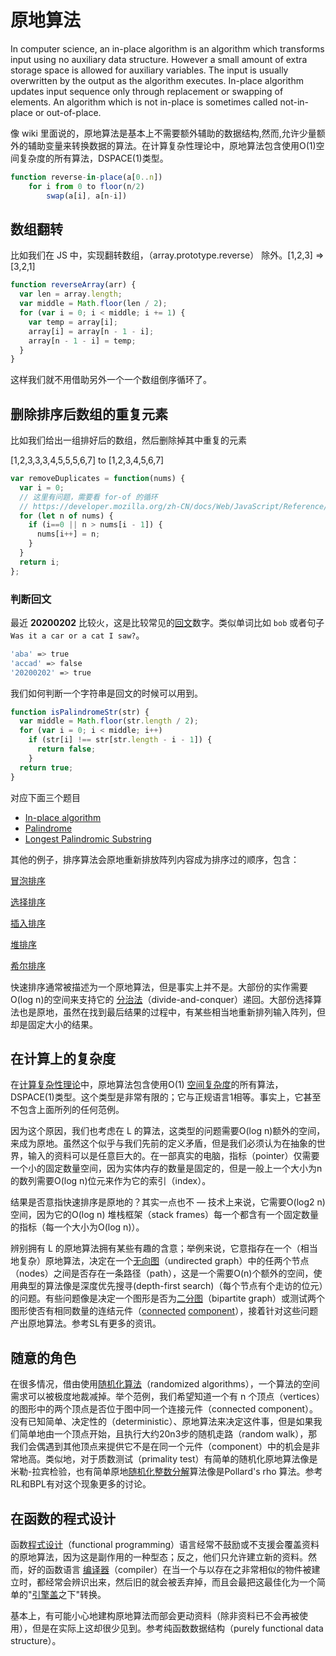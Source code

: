 # 原地算法


In computer science, an in-place algorithm is an algorithm which transforms input using no auxiliary data structure. However a small amount of extra storage space is allowed for auxiliary variables. The input is usually overwritten by the output as the algorithm executes. In-place algorithm updates input sequence only through replacement or swapping of elements. An algorithm which is not in-place is sometimes called not-in-place or out-of-place.

像 wiki 里面说的，原地算法是基本上不需要额外辅助的数据结构,然而,允许少量额外的辅助变量来转换数据的算法。在计算复杂性理论中，原地算法包含使用O(1)空间复杂度的所有算法，DSPACE(1)类型。

```js
function reverse-in-place(a[0..n])
	for i from 0 to floor(n/2)
		swap(a[i], a[n-i])
```

## 数组翻转

比如我们在 JS 中，实现翻转数组，（array.prototype.reverse） 除外。[1,2,3] => [3,2,1]

```js
function reverseArray(arr) {
  var len = array.length;
  var middle = Math.floor(len / 2);
  for (var i = 0; i < middle; i += 1) {
    var temp = array[i];
    array[i] = array[n - 1 - i];
    array[n - 1 - i] = temp;
  }
}
```

这样我们就不用借助另外一个一个数组倒序循环了。

## 删除排序后数组的重复元素

比如我们给出一组排好后的数组，然后删除掉其中重复的元素

[1,2,3,3,3,4,5,5,5,6,7] to [1,2,3,4,5,6,7]

```js
var removeDuplicates = function(nums) {
  var i = 0;
  // 这里有问题，需要看 for-of 的循环
  // https://developer.mozilla.org/zh-CN/docs/Web/JavaScript/Reference/Statements/for...of
  for (let n of nums) {
    if (i==0 || n > nums[i - 1]) {
      nums[i++] = n;
    }
  }
  return i;
};
```

### 判断回文

最近 **20200202** 比较火，这是比较常见的[回文](https://en.wikipedia.org/wiki/Palindrome)数字。类似单词比如 `bob` 或者句子 `Was it a car or a cat I saw?`。

```bash
'aba' => true
'accad' => false
'20200202' => true
```

我们如何判断一个字符串是回文的时候可以用到。

```js
function isPalindromeStr(str) {
  var middle = Math.floor(str.length / 2);
  for (var i = 0; i < middle; i++)
    if (str[i] !== str[str.length - i - 1]) {
      return false;
    }
  return true;
} 
```

对应下面三个题目

- [In-place algorithm](https://en.wikipedia.org/wiki/In-place_algorithm)
- [Palindrome](https://en.wikipedia.org/wiki/Palindrome)
- [Longest Palindromic Substring](https://leetcode.com/problems/longest-palindromic-substring/)



其他的例子，排序算法会原地重新排放阵列内容成为排序过的顺序，包含：

[冒泡排序](https://baike.sogou.com/lemma/ShowInnerLink.htm?lemmaId=111984)

[选择排序](https://baike.sogou.com/lemma/ShowInnerLink.htm?lemmaId=7538686)

[插入排序](https://baike.sogou.com/lemma/ShowInnerLink.htm?lemmaId=7832934)

[堆排序](https://baike.sogou.com/lemma/ShowInnerLink.htm?lemmaId=4838322)

[希尔排序](https://baike.sogou.com/lemma/ShowInnerLink.htm?lemmaId=7835120)

快速排序通常被描述为一个原地算法，但是事实上并不是。大部份的实作需要O(log n)的空间来支持它的 [分治法](https://baike.sogou.com/lemma/ShowInnerLink.htm?lemmaId=7824380)（divide-and-conquer）递回。大部份选择算法也是原地，虽然在找到最后结果的过程中，有某些相当地重新排列输入阵列，但却是固定大小的结果。



## 在计算上的复杂度

在[计算复杂性理论](https://baike.sogou.com/lemma/ShowInnerLink.htm?lemmaId=174556523&ss_c=ssc.citiao.link)中，原地算法包含使用O(1) [空间复杂度](https://baike.sogou.com/lemma/ShowInnerLink.htm?lemmaId=5026582)的所有算法，DSPACE(1)类型。这个类型是非常有限的；它与正规语言1相等。事实上，它甚至不包含上面所列的任何范例。

因为这个原因，我们也考虑在 L 的算法，这类型的问题需要O(log n)额外的空间，来成为原地。虽然这个似乎与我们先前的定义矛盾，但是我们必须认为在抽象的世界，输入的资料可以是任意巨大的。在一部真实的电脑，指标（pointer）仅需要一个小的固定数量空间，因为实体内存的数量是固定的，但是一般上一个大小为n的数列需要O(log n)位元来作为它的索引（index）。

结果是否意指快速排序是原地的？其实一点也不 — 技术上来说，它需要O(log2 n)空间，因为它的O(log n) 堆栈框架（stack frames）每一个都含有一个固定数量的指标（每一个大小为O(log n)）。

辨别拥有 L 的原地算法拥有某些有趣的含意；举例来说，它意指存在一个（相当地复杂）原地算法，决定在一个[无向图](https://baike.sogou.com/lemma/ShowInnerLink.htm?lemmaId=541946&ss_c=ssc.citiao.link)（undirected graph）中的任两个节点（nodes）之间是否存在一条路径（path），这是一个需要O(n)个额外的空间，使用典型的算法像是深度优先搜寻(depth-first search)（每个节点有个走访的位元）的问题。有些问题像是决定一个图形是否为[二分图](https://baike.sogou.com/lemma/ShowInnerLink.htm?lemmaId=412491&ss_c=ssc.citiao.link)（bipartite graph）或测试两个图形使否有相同数量的连结元件（[connected](https://baike.sogou.com/lemma/ShowInnerLink.htm?lemmaId=8887224&ss_c=ssc.citiao.link) [component](https://baike.sogou.com/lemma/ShowInnerLink.htm?lemmaId=106288&ss_c=ssc.citiao.link)），接着针对这些问题产出原地算法。参考SL有更多的资讯。

## 随意的角色

在很多情况，借由使用[随机化算法](https://baike.sogou.com/lemma/ShowInnerLink.htm?lemmaId=1708671&ss_c=ssc.citiao.link)（randomized algorithms），一个算法的空间需求可以被极度地裁减掉。举个范例，我们希望知道一个有 n 个顶点（vertices）的图形中的两个顶点是否位于图中同一个连接元件（connected component）。没有已知简单、决定性的（deterministic）、原地算法来决定这件事，但是如果我们简单地由一个顶点开始，且执行大约20n3步的随机走路（random walk），那我们会偶遇到其他顶点来提供它不是在同一个元件（component）中的机会是非常地高。类似地，对于质数测试（primality test）有简单的随机化原地算法像是米勒-拉宾检验，也有简单原地[随机化](https://baike.sogou.com/lemma/ShowInnerLink.htm?lemmaId=67142757&ss_c=ssc.citiao.link)[整数分解](https://baike.sogou.com/lemma/ShowInnerLink.htm?lemmaId=63790654&ss_c=ssc.citiao.link)算法像是Pollard's rho 算法。参考RL和BPL有对这个现象更多的讨论。

## 在函数的程式设计

函数[程式设计](https://baike.sogou.com/lemma/ShowInnerLink.htm?lemmaId=107828&ss_c=ssc.citiao.link)（functional programming）语言经常不鼓励或不支援会覆盖资料的原地算法，因为这是副作用的一种型态；反之，他们只允许建立新的资料。然而，好的函数语言 [编译器](https://baike.sogou.com/lemma/ShowInnerLink.htm?lemmaId=106869&ss_c=ssc.citiao.link)（compiler）在当一个与以存在之非常相似的物件被建立时，都经常会辨识出来，然后旧的就会被丢弃掉，而且会最把这最佳化为一个简单的"[引擎盖](https://baike.sogou.com/lemma/ShowInnerLink.htm?lemmaId=9318085&ss_c=ssc.citiao.link)之下"转换。

基本上，有可能小心地建构原地算法而部会更动资料（除非资料已不会再被使用），但是在实际上这却很少见到。参考纯函数数据结构（purely functional data structure）。
